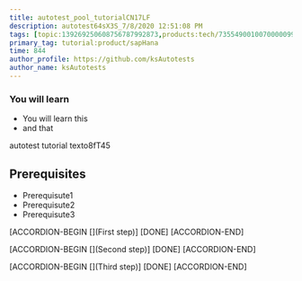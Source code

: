 ```yaml
---
title: autotest_pool_tutorialCN17LF
description: autotest64sX3S_7/8/2020 12:51:08 PM
tags: [topic:139269250608756787992873,products:tech/73554900100700000996,tutorial:experience/advanced]
primary_tag: tutorial:product/sapHana
time: 844
author_profile: https://github.com/ksAutotests
author_name: ksAutotests
---
```

### You will learn
- You will learn this
- and that

autotest tutorial texto8fT45

## Prerequisites
- Prerequisute1
- Prerequisute2
- Prerequisute3

[ACCORDION-BEGIN [](First step)]
[DONE]
[ACCORDION-END]

[ACCORDION-BEGIN [](Second step)]
[DONE]
[ACCORDION-END]

[ACCORDION-BEGIN [](Third step)]
[DONE]
[ACCORDION-END]

